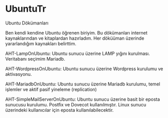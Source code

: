 # UbuntuTr
Ubuntu Dökümanları


Ben kendi kendine Ubuntu öğrenen biriyim. Bu dökümanları internet kaynaklarından ve kitaplardan hazırladım. Her döküüman üzerinde yararlandığım kaynakları belirttim.

AHT-LampOnUbuntu: Ubuntu sunucu üzerine LAMP yığını kurulması. Veritabanı seçimim  Mariadb.

AHT-WordpressOnUbuntu: Ubuntu sunucu üzerine Wordpress kurulumu ve aktivasyonu.

AHT-MariadbOnUbuntu: Ubuntu sunucu üzerine Mariadb kurulumu, temel işlemler ve aktif pasif yineleme (replication)

AHT-SimpleMailServerOnUbuntu: Ubuntu sunucu üzerine basit bir eposta sunucusu kurulumu. Postfix ve Dovecot kullanılmıştır. Linux sunucu üzerindeki kullanıcılar için eposta kullanılabilecektir.



